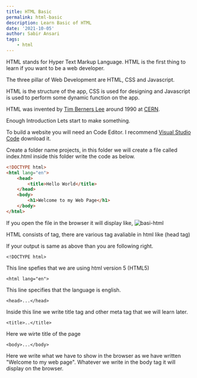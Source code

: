 ```yaml
---
title: HTML Basic
permalink: html-basic
description: Learn Basic of HTML
date: '2021-10-05'
author: Sabir Ansari
tags:
    - html
---
```


HTML stands for Hyper Text Markup Language. HTML is the first thing to learn if you want to be a web developer.

The three pillar of Web Development are HTML, CSS and Javascript.

HTML is the structure of the app, CSS is used for designing and Javascript is used to perform some dynamic function on the app.

HTML was invented by [Tim Berners Lee](https://en.wikipedia.org/wiki/Tim_Berners-Lee) around 1990 at [CERN](https://en.wikipedia.org/wiki/CERN).

Enough Introduction Lets start to make something.

To build a website you will need an Code Editor. I recommend [Visual Studio Code](https://code.visualstudio.com/download) download it.

Create a folder name projects, in this folder we will create a file called index.html inside this folder write the code as below.

```html
<!DOCTYPE html>
<html lang="en">
    <head>
        <title>Hello World</title>
    </head>
    <body>
        <h1>Welcome to my Web Page</h1>
    </body>
</html>
```

If you open the file in the browser it will display like,
![basi-html](/content/posts-images/01-basic-html/basic-html.png)


HTML consists of tag, there are various tag avaliable in html like <head> (head tag) <title> (title tag).

Each tag has it closing tag, just add forward-slash like for example </title>

If your output is same as above than you are following right.

```plaintext
<!DOCTYPE html>
```
This line spefies that we are using html version 5 (HTML5)

```plaintext
<html lang="en">
```
This line specifies that the language is english.

```plaintext
<head>...</head>
```
Inside this line we write title tag and other meta tag that we will learn later.

```plaintext
<title>..</title>
```
Here we wirte title of the page

```plaintext
<body>...</body>
```
Here we write what we have to show in the browser as we have written "Welcome to my web page".
Whatever we write in the body tag it will display on the browser.
